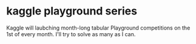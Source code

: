 # kaggle playground series
Kaggle will laubching month-long tabular Playground competitions on the 1st of every month.
I'll try to solve as many as I can.
